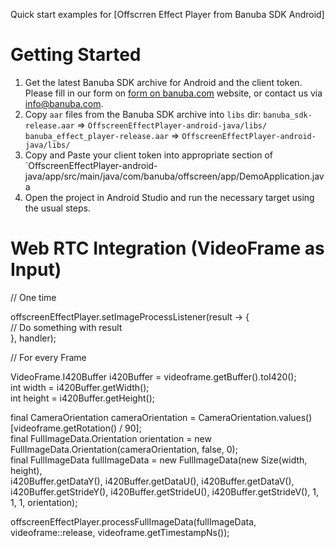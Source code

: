 Quick start examples for [Offscrren Effect Player from Banuba SDK Android]

# Getting Started

1. Get the latest Banuba SDK archive for Android and the client token. Please fill in our form on [form on banuba.com](https://www.banuba.com/face-filters-sdk) website, or contact us via [info@banuba.com](mailto:info@banuba.com).
2. Copy `aar` files from the Banuba SDK archive into `libs` dir:
    `banuba_sdk-release.aar` => `OffscreenEffectPlayer-android-java/libs/`
    `banuba_effect_player-release.aar` => `OffscreenEffectPlayer-android-java/libs/`
3. Copy and Paste your client token into appropriate section of `OffscreenEffectPlayer-android-java/app/src/main/java/com/banuba/offscreen/app/DemoApplication.java 
4. Open the project in Android Studio and run the necessary target using the usual steps.

# Web RTC Integration (VideoFrame as Input)

  // One time 	
  
  offscreenEffectPlayer.setImageProcessListener(result -> {  
		// Do something with result  
        }, handler);  


  // For every Frame  
  
  VideoFrame.I420Buffer i420Buffer = videoframe.getBuffer().toI420();  
  int width = i420Buffer.getWidth();  
  int height = i420Buffer.getHeight();  

  final CameraOrientation cameraOrientation = CameraOrientation.values()[videoframe.getRotation() / 90];  
  final FullImageData.Orientation orientation = new FullImageData.Orientation(cameraOrientation, false, 0);  
  final FullImageData fullImageData = new FullImageData(new Size(width, height),  
  i420Buffer.getDataY(), i420Buffer.getDataU(), i420Buffer.getDataV(), i420Buffer.getStrideY(), i420Buffer.getStrideU(), i420Buffer.getStrideV(), 1, 1, 1, orientation);  
  
  offscreenEffectPlayer.processFullImageData(fullImageData, videoframe::release, videoframe.getTimestampNs());  
